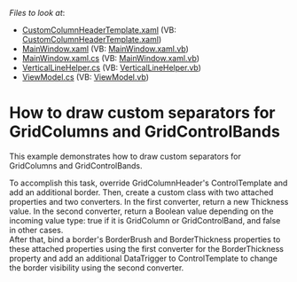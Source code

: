 <!-- default file list -->
*Files to look at*:

* [CustomColumnHeaderTemplate.xaml](./CS/WpfApplication48/CustomColumnHeaderTemplate.xaml) (VB: [CustomColumnHeaderTemplate.xaml](./VB/WpfApplication48/CustomColumnHeaderTemplate.xaml))
* [MainWindow.xaml](./CS/WpfApplication48/MainWindow.xaml) (VB: [MainWindow.xaml.vb](./VB/WpfApplication48/MainWindow.xaml.vb))
* [MainWindow.xaml.cs](./CS/WpfApplication48/MainWindow.xaml.cs) (VB: [MainWindow.xaml.vb](./VB/WpfApplication48/MainWindow.xaml.vb))
* [VerticalLineHelper.cs](./CS/WpfApplication48/VerticalLineHelper.cs) (VB: [VerticalLineHelper.vb](./VB/WpfApplication48/VerticalLineHelper.vb))
* [ViewModel.cs](./CS/WpfApplication48/ViewModel.cs) (VB: [ViewModel.vb](./VB/WpfApplication48/ViewModel.vb))
<!-- default file list end -->
# How to draw custom separators for GridColumns and GridControlBands


<p>This example demonstrates how to draw custom separators for GridColumns and GridControlBands.</p>
<p>To accomplish this task, override GridColumnHeader's ControlTemplate and add an additional border. Then, create a custom class with two attached properties and two converters. In the first converter, return a new Thickness value. In the second converter, return a Boolean value depending on the incoming value type: true if it is GridColumn or GridControlBand, and false in other cases.  <br />After that, bind a border's BorderBrush and BorderThickness properties to these attached properties using the first converter for the BorderThickness property and add an additional DataTrigger to ControlTemplate to change the border visibility using the second converter.</p>

<br/>



